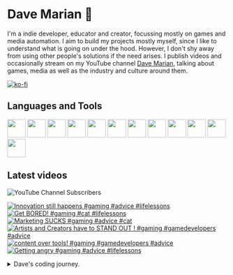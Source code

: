 # Dave Marian 👋

I'm a indie developer, educator and creator, focussing mostly on games and media automation. I aim to build my projects mostly myself, since I like to understand what is going on under the hood. However, I don't shy away from using other people's solutions if the need arises. I publish videos and occasionally stream on my YouTube channel <a href="https://www.youtube.com/@dave_marian">Dave Marian</a>, talking about games, media as well as the industry and culture around them.

[![ko-fi](https://ko-fi.com/img/githubbutton_sm.svg)](https://ko-fi.com/C0C3UUZJV)

## Languages and Tools
<span>
<img src="https://cdn.jsdelivr.net/gh/devicons/devicon@latest/icons/python/python-original.svg" style="width:42px;height:42px;"/>
<img src="https://cdn.jsdelivr.net/gh/devicons/devicon@latest/icons/csharp/csharp-original.svg" style="width:42px;height:42px;"/>
<img src="https://cdn.jsdelivr.net/gh/devicons/devicon@latest/icons/unity/unity-original.svg" style="width:42px;height:42px;"/>
<img src="https://cdn.jsdelivr.net/gh/devicons/devicon@latest/icons/godot/godot-original.svg" style="width:42px;height:42px;"/>
<img src="https://cdn.jsdelivr.net/gh/devicons/devicon@latest/icons/debian/debian-original-wordmark.svg" style="width:42px;height:42px;"/>
<img src="https://cdn.jsdelivr.net/gh/devicons/devicon@latest/icons/raspberrypi/raspberrypi-original.svg" style="width:42px;height:42px;"/>
<img src="https://cdn.jsdelivr.net/gh/devicons/devicon@latest/icons/wordpress/wordpress-plain.svg" style="width:42px;height:42px;"/>
<img src="https://cdn.jsdelivr.net/gh/devicons/devicon@latest/icons/woocommerce/woocommerce-original-wordmark.svg" style="width:42px;height:42px;"/>

<img src="https://cdn.jsdelivr.net/gh/devicons/devicon@latest/icons/pandas/pandas-original-wordmark.svg" style="width:42px;height:42px;"/>
<img src="https://cdn.jsdelivr.net/gh/devicons/devicon@latest/icons/numpy/numpy-original.svg" style="width:42px;height:42px;"/>
<img src="https://cdn.jsdelivr.net/gh/devicons/devicon@latest/icons/django/django-plain.svg" style="width:42px;height:42px;"/>
<img src="https://cdn.jsdelivr.net/gh/devicons/devicon@latest/icons/blender/blender-original.svg" style="width:42px;height:42px;"/>
</span>

## Latest videos

![YouTube Channel Subscribers](https://img.shields.io/youtube/channel/subscribers/UCm_G1EP6c_PZ6AYf-QmaGlA?style=flat-square&label=DaveMarian)

<!-- BEGIN YOUTUBE-CARDS -->
[![Innovation still happens #gaming #advice #lifelessons](https://ytcards.demolab.com/?id=nODq2aaFzEQ&title=Innovation+still+happens+%23gaming+%23advice+%23lifelessons&lang=en&timestamp=1712936705&background_color=%230d1117&title_color=%23ffffff&stats_color=%23dedede&max_title_lines=1&width=250&border_radius=5 "Innovation still happens #gaming #advice #lifelessons")](https://www.youtube.com/watch?v=nODq2aaFzEQ)
[![Get BORED!  #gaming #cat #lifelessons](https://ytcards.demolab.com/?id=ePdY1uhHkQo&title=Get+BORED%21++%23gaming+%23cat+%23lifelessons&lang=en&timestamp=1712849410&background_color=%230d1117&title_color=%23ffffff&stats_color=%23dedede&max_title_lines=1&width=250&border_radius=5 "Get BORED!  #gaming #cat #lifelessons")](https://www.youtube.com/watch?v=ePdY1uhHkQo)
[![Marketing SUCKS #gaming #advice #cat](https://ytcards.demolab.com/?id=2iPS3D52aHQ&title=Marketing+SUCKS+%23gaming+%23advice+%23cat&lang=en&timestamp=1712763001&background_color=%230d1117&title_color=%23ffffff&stats_color=%23dedede&max_title_lines=1&width=250&border_radius=5 "Marketing SUCKS #gaming #advice #cat")](https://www.youtube.com/watch?v=2iPS3D52aHQ)
[![Artists and Creators have to STAND OUT ! #gaming #gamedevelopers #advice](https://ytcards.demolab.com/?id=mAOxaUTgib4&title=Artists+and+Creators+have+to+STAND+OUT+%21+%23gaming+%23gamedevelopers+%23advice&lang=en&timestamp=1712676612&background_color=%230d1117&title_color=%23ffffff&stats_color=%23dedede&max_title_lines=1&width=250&border_radius=5 "Artists and Creators have to STAND OUT ! #gaming #gamedevelopers #advice")](https://www.youtube.com/watch?v=mAOxaUTgib4)
[![content over tools! #gaming #gamedevelopers #advice](https://ytcards.demolab.com/?id=zSlSY0iNkpI&title=content+over+tools%21+%23gaming+%23gamedevelopers+%23advice&lang=en&timestamp=1712591104&background_color=%230d1117&title_color=%23ffffff&stats_color=%23dedede&max_title_lines=1&width=250&border_radius=5 "content over tools! #gaming #gamedevelopers #advice")](https://www.youtube.com/watch?v=zSlSY0iNkpI)
[![Getting angry  #gaming #advice #lifelessons](https://ytcards.demolab.com/?id=wFbSG7d1dL0&title=Getting+angry++%23gaming+%23advice+%23lifelessons&lang=en&timestamp=1712331028&background_color=%230d1117&title_color=%23ffffff&stats_color=%23dedede&max_title_lines=1&width=250&border_radius=5 "Getting angry  #gaming #advice #lifelessons")](https://www.youtube.com/watch?v=wFbSG7d1dL0)
<!-- END YOUTUBE-CARDS -->

<details>
  <summary>Dave's coding journey.</summary>
  
  ### Dave's coding journey.

  I first dipped my toes into programming when I looked up how to use HTML to spice up my high school punk band's myspace page. I think I successfully blinded many people with my results - not because of the quality of the code but from the epileptic effects I more or less intentionally created. I kept that up as a hobby for a while, making small websites - often just for myself, using primarily HTML, CSS and a little bit of Javascript. As I went to University I got more interested in programming as I thought it can help me make some tasks in other software packages easier. I tried MAX for live to make my own audio plugins, but what really sealed the deal was when I discovered Unity. I started to learn C# and wrote some smaller games and even made my Master's project in form of a Unity game. The most challenging part of it was to write a piece of software that let me play animations for my character controler and have them blend into each other to make look more natural in game. As soon as I was finished Unity added Mechanim to their engine, which did the same thing only better. After my MA I worked as a filmmaker for a while, travelling, before I settled down and got a job in a film archive. I mainly scanned, restaurated and color graded old analouge film footage, but I was also responsible to setup and maintain our internal server structure, since I was the only one at that place who used Linux (we had an external server guy, but management wanted someone internal as well). I learned Python during that time to automate a variety of tasks, and also worked a lot with Raspberry Pies, as we used them extensively in our events (museum-like screening instalations). At some point I got hired by a media school and ended up heading the whole academic section for 5 years teaching and developing courses on media, film making, game development and stuff like that. During that time I primarily used Python for data-related work with numpy, Pandas, and matplotlib. I quit the job after Covid and the birth of my son, and got back into gamedev projects on Unity and Godot. 
</details>
